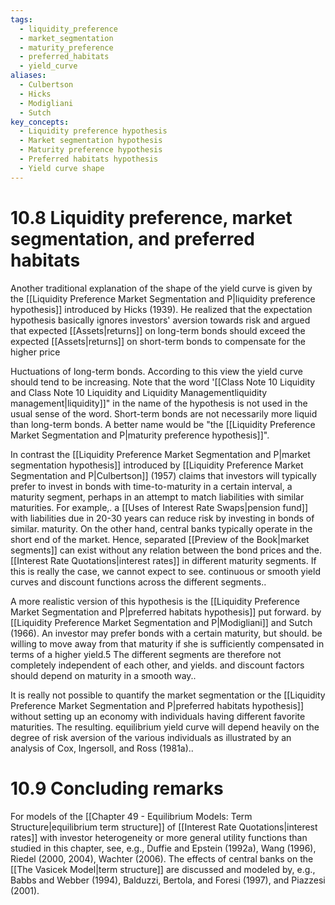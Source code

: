 ```yaml
---
tags:
  - liquidity_preference
  - market_segmentation
  - maturity_preference
  - preferred_habitats
  - yield_curve
aliases:
  - Culbertson
  - Hicks
  - Modigliani
  - Sutch
key_concepts:
  - Liquidity preference hypothesis
  - Market segmentation hypothesis
  - Maturity preference hypothesis
  - Preferred habitats hypothesis
  - Yield curve shape
---
```


# 10.8 Liquidity preference, market segmentation, and preferred habitats  

Another traditional explanation of the shape of the yield curve is given by the [[Liquidity Preference Market Segmentation and P|liquidity preference hypothesis]] introduced by Hicks (1939). He realized that the expectation hypothesis basically ignores investors' aversion towards risk and argued that expected [[Assets|returns]] on long-term bonds should exceed the expected [[Assets|returns]] on short-term bonds to compensate for the higher price  

Huctuations of long-term bonds. According to this view the yield curve should tend to be increasing. Note that the word '[[Class Note 10 Liquidity and Class Note 10 Liquidity and Liquidity Managementliquidity management|liquidity]]" in the name of the hypothesis is not used in the usual sense of the word. Short-term bonds are not necessarily more liquid than long-term bonds. A better name would be "the [[Liquidity Preference Market Segmentation and P|maturity preference hypothesis]]".  

In contrast the [[Liquidity Preference Market Segmentation and P|market segmentation hypothesis]] introduced by [[Liquidity Preference Market Segmentation and P|Culbertson]] (1957) claims that investors will typically prefer to invest in bonds with time-to-maturity in a certain interval, a maturity segment, perhaps in an attempt to match liabilities with similar maturities. For example,. a [[Uses of Interest Rate Swaps|pension fund]] with liabilities due in 20-30 years can reduce risk by investing in bonds of similar. maturity. On the other hand, central banks typically operate in the short end of the market. Hence, separated [[Preview of the Book|market segments]] can exist without any relation between the bond prices and the. [[Interest Rate Quotations|interest rates]] in different maturity segments. If this is really the case, we cannot expect to see. continuous or smooth yield curves and discount functions across the different segments..  

A more realistic version of this hypothesis is the [[Liquidity Preference Market Segmentation and P|preferred habitats hypothesis]] put forward. by [[Liquidity Preference Market Segmentation and P|Modigliani]] and Sutch (1966). An investor may prefer bonds with a certain maturity, but should. be willing to move away from that maturity if she is sufficiently compensated in terms of a higher yield.5 The different segments are therefore not completely independent of each other, and yields. and discount factors should depend on maturity in a smooth way..  

It is really not possible to quantify the market segmentation or the [[Liquidity Preference Market Segmentation and P|preferred habitats hypothesis]] without setting up an economy with individuals having different favorite maturities. The resulting. equilibrium yield curve will depend heavily on the degree of risk aversion of the various individuals as illustrated by an analysis of Cox, Ingersoll, and Ross (1981a)..  

# 10.9 Concluding remarks  

For models of the [[Chapter 49 - Equilibrium Models: Term Structure|equilibrium term structure]] of [[Interest Rate Quotations|interest rates]] with investor heterogeneity or more general utility functions than studied in this chapter, see, e.g., Duffie and Epstein (1992a), Wang (1996), Riedel (2000, 2004), Wachter (2006). The effects of central banks on the [[The Vasicek Model|term structure]] are discussed and modeled by, e.g., Babbs and Webber (1994), Balduzzi, Bertola, and Foresi (1997), and Piazzesi (2001).  